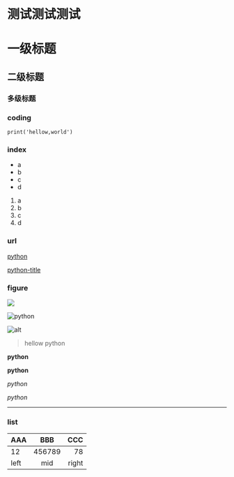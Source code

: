 # 测试测试测试
# 一级标题

## 二级标题

### 多级标题

### coding

```
print('hellow,world')
```
### index

* a
* b
* c
* d


1. a
2. b
3. c
4. d

### url
[python](www.python.org)

[python-title](www.python.org,'python')

### figure

![](https://www.python.org/static/img/python-logo@2x.png)

![python](https://www.python.org/static/img/python-logo@2x.png)


![alt][img1]

[img1]:https://www.python.org/static/img/python-logo@2x.png

> hellow 
> python

**python**

__python__

*python*

_python_

***
### list
| AAA | BBB | CCC |
| :--- | :---: | ---: |
|12|456789|78|
|left|mid|right|
